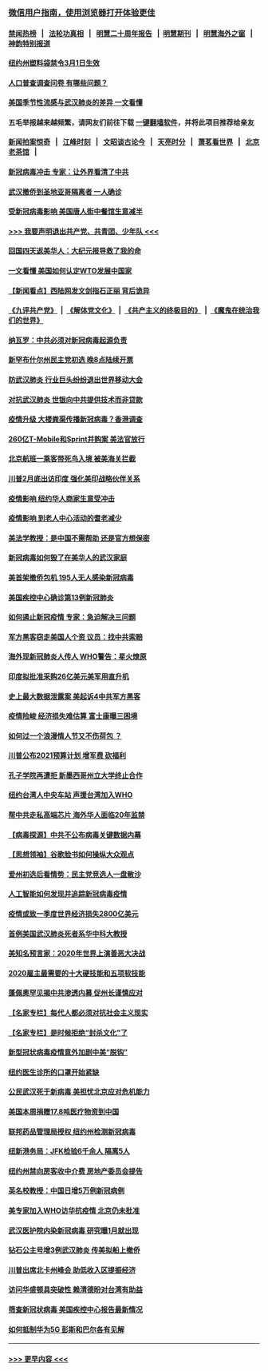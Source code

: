 ### [微信用户指南，使用浏览器打开体验更佳](https://github.com/gfw-breaker/banned-news1/blob/master/indexes/wechat-guide.md?t=0)
#### [禁闻热榜](热点新闻.md?t=0)  &nbsp;&nbsp;|&nbsp;&nbsp; [法轮功真相](https://github.com/gfw-breaker/truth/blob/master/README.md?t=0) &nbsp;&nbsp;|&nbsp;&nbsp; [明慧二十周年报告](https://github.com/gfw-breaker/mh-reports/blob/master/README.md?t=0) &nbsp;&nbsp;|&nbsp;&nbsp;[明慧期刊](https://github.com/gfw-breaker/mh-qikan) &nbsp;&nbsp;|&nbsp;&nbsp; [明慧海外之窗](https://github.com/gfw-breaker/mh-news/blob/master/README.md?t=0) &nbsp;&nbsp;|&nbsp;&nbsp; [神韵特别报道](https://github.com/gfw-breaker/mh-news/blob/master/shenyun.md?t=0)
#### [纽约州塑料袋禁令3月1日生效](../pages/nsc412/n11862832.md?t=02121822) 
#### [人口普查调查问卷  有哪些问题？](../pages/nsc412/n11862808.md?t=02121822) 
#### [美国季节性流感与武汉肺炎的差异 一文看懂](../pages/nsc412/n11862428.md?t=02121822) 
#### 五毛举报越来越频繁，请网友们前往下载 [一键翻墙软件](https://github.com/gfw-breaker/ssr-accounts)，并将此项目推荐给亲友
#### [新闻拍案惊奇](https://github.com/gfw-breaker/banned-news1/blob/master/pages/link4.md) &nbsp;&nbsp;|&nbsp;&nbsp; [江峰时刻](https://github.com/gfw-breaker/banned-news1/blob/master/pages/link4.md) &nbsp;&nbsp;|&nbsp;&nbsp; [文昭谈古论今](https://github.com/gfw-breaker/banned-news1/blob/master/pages/link4.md) &nbsp;&nbsp;|&nbsp;&nbsp; [天亮时分](https://github.com/gfw-breaker/banned-news1/blob/master/pages/link4.md) &nbsp;&nbsp;|&nbsp;&nbsp; [萧茗看世界](https://github.com/gfw-breaker/banned-news1/blob/master/pages/link4.md) &nbsp;&nbsp;|&nbsp;&nbsp; [北京老茶馆](https://github.com/gfw-breaker/banned-news1/blob/master/pages/link4.md) &nbsp;&nbsp;|&nbsp;&nbsp; 
#### [新冠病毒冲击 专家：让外界看清了中共](../pages/nsc412/n11862280.md?t=02121822) 
#### [武汉撤侨到圣地亚哥隔离者 一人确诊](../pages/nsc412/n11862460.md?t=02121822) 
#### [受新冠病毒影响 美国唐人街中餐馆生意减半](../pages/nsc412/n11861940.md?t=02121822) 
#### [>>> 我要声明退出共产党、共青团、少年队 <<<](https://github.com/begood0513/goodnews/blob/master/quit/letter.md) 
#### [回国四天返美华人：大纪元报导救了我的命](../pages/nsc412/n11862181.md?t=02121822) 
#### [一文看懂 美国如何认定WTO发展中国家](../pages/nsc412/n11862051.md?t=02121822) 
#### [【新闻看点】西陆网发文剑指石正丽 背后诡异](../pages/nsc412/n11861792.md?t=02121822) 
#### [《九评共产党》](https://github.com/begood0513/9ping.md/blob/master/README.md) &nbsp;|&nbsp; [《解体党文化》](../../../../jtdwh.md/blob/master/README.md)  &nbsp;|&nbsp; [《共产主义的终极目的》](../../../../gczydzjmd.md/blob/master/README.md) &nbsp;|&nbsp; [《魔鬼在统治我们的世界》](../../../../mgztzwmdsj.md/blob/master/README.md) 
#### [纳瓦罗：中共必须对新冠病毒起源负责](../pages/nsc412/n11861810.md?t=02121822) 
#### [新罕布什尔州民主党初选 晚8点陆续开票](../pages/nsc412/n11861872.md?t=02121822) 
#### [防武汉肺炎 行业巨头纷纷退出世界移动大会](../pages/nsc412/n11861795.md?t=02121822) 
#### [对抗武汉肺炎 世银向中共提供技术而非贷款](../pages/nsc412/n11861652.md?t=02121822) 
#### [疫情升级 大楼粪渠传播新冠病毒？香港调查](../pages/nsc412/n11861556.md?t=02121822) 
#### [260亿T-Mobile和Sprint并购案 美法官放行](../pages/nsc412/n11861511.md?t=02121822) 
#### [北京航班一乘客带死鸟入境 被美海关拦截](../pages/nsc412/n11861317.md?t=02121822) 
#### [川普2月底出访印度 强化美印战略伙伴关系](../pages/nsc412/n11860557.md?t=02121822) 
#### [疫情影响  纽约华人商家生意受冲击](../pages/nsc412/n11860284.md?t=02121822) 
#### [疫情影响  到老人中心活动的耆老减少](../pages/nsc412/n11860199.md?t=02121822) 
#### [美法学教授：是中国不需帮助 还是官方想保密](../pages/nsc412/n11859492.md?t=02121822) 
#### [新冠病毒如何毁了在美华人的武汉家庭](../pages/nsc412/n11859524.md?t=02121822) 
#### [美首架撤侨包机 195人无人感染新冠病毒](../pages/nsc412/n11859908.md?t=02121822) 
#### [美国疾控中心确诊第13例新冠肺炎](../pages/nsc412/n11859966.md?t=02121822) 
#### [如何遏止新冠疫情 专家：急迫解决三问题](../pages/nsc412/n11859685.md?t=02121822) 
#### [军方黑客窃走美国人个资 议员：找中共索赔](../pages/nsc412/n11859371.md?t=02121822) 
#### [海外现新冠肺炎人传人 WHO警告：星火燎原](../pages/nsc412/n11859252.md?t=02121822) 
#### [印度拟批准采购26亿美元美军用直升机](../pages/nsc412/n11859143.md?t=02121822) 
#### [史上最大数据泄露案 美起诉4中共军方黑客](../pages/nsc412/n11859115.md?t=02121822) 
#### [疫情险峻 经济损失难估算 富士康曝三困境](../pages/nsc412/n11859120.md?t=02121822) 
#### [如何过一个浪漫情人节又不伤荷包 ？](../pages/nsc412/n11858969.md?t=02121822) 
#### [川普公布2021预算计划 增军费 砍福利](../pages/nsc412/n11859012.md?t=02121822) 
#### [孔子学院再遭拒 新墨西哥州立大学终止合作](../pages/nsc412/n11858661.md?t=02121822) 
#### [纽约台湾人中央车站  声援台湾加入WHO](../pages/nsc412/n11857757.md?t=02121822) 
#### [帮中共走私高端芯片 海外华人面临20年监禁](../pages/nsc412/n11855016.md?t=02121822) 
#### [【病毒探源】中共不公布病毒关键数据内幕](../pages/nsc412/n11856584.md?t=02121822) 
#### [【思想领袖】谷歌脸书如何操纵大众观点](../pages/nsc412/n11680874.md?t=02121822) 
#### [爱州初选后看情势：民主党竞选人一盘散沙](../pages/nsc412/n11856557.md?t=02121822) 
#### [人工智能如何发现并追踪新冠病毒疫情](../pages/nsc412/n11856398.md?t=02121822) 
#### [疫情或致一季度世界经济损失2800亿美元](../pages/nsc412/n11855639.md?t=02121822) 
#### [首例美国武汉肺炎死者系华中科大教授](../pages/nsc412/n11855500.md?t=02121822) 
#### [美知名预言家：2020年世界上演善恶大决战](../pages/nsc412/n11855418.md?t=02121822) 
#### [2020雇主最需要的十大硬技能和五项软技能](../pages/nsc412/n11850953.md?t=02121822) 
#### [蓬佩奥罕见揭中共渗透内幕 促州长谨慎应对](../pages/nsc412/n11854685.md?t=02121822) 
#### [【名家专栏】每代人都必须对抗社会主义现实](../pages/nsc412/n11831412.md?t=02121822) 
#### [【名家专栏】是时候拒绝“封杀文化”了](../pages/nsc412/n11814093.md?t=02121822) 
#### [新型冠状病毒疫情意外加剧中美“脱钩”](../pages/nsc412/n11854475.md?t=02121822) 
#### [纽约医生诊所的口罩开始紧缺](../pages/nsc412/n11853364.md?t=02121822) 
#### [公民武汉死于新病毒 美担忧北京应对危机能力](../pages/nsc412/n11854331.md?t=02121822) 
#### [美国本周捐赠17.8吨医疗物资到中国](../pages/nsc412/n11854269.md?t=02121822) 
#### [联邦药品管理局授权  纽约州检测新冠病毒](../pages/nsc412/n11853371.md?t=02121822) 
#### [纽新港务局：JFK检验6千余人  隔离5人](../pages/nsc412/n11853366.md?t=02121822) 
#### [纽约州禁向房客收中介费  房地产委员会提告](../pages/nsc412/n11853360.md?t=02121822) 
#### [英名校教授：中国日增5万例新冠病例](../pages/nsc412/n11854174.md?t=02121822) 
#### [美专家加入WHO访华抗疫情 北京仍未批准](../pages/nsc412/n11854043.md?t=02121822) 
#### [武汉医护院内染新冠病毒 研究曝1月就出现](../pages/nsc412/n11852928.md?t=02121822) 
#### [钻石公主号增3例武汉肺炎 传美拟船上撤侨](../pages/nsc412/n11853240.md?t=02121822) 
#### [川普出席北卡州峰会 助低收入区提振经济](../pages/nsc412/n11853232.md?t=02121822) 
#### [访问华盛顿具突破性 赖清德盼对台湾有助益](../pages/nsc412/n11853129.md?t=02121822) 
#### [筛查新冠状病毒 美国疾控中心报告最新情况](../pages/nsc412/n11853070.md?t=02121822) 
#### [如何抵制华为5G 彭斯和巴尔各有见解](../pages/nsc412/n11852535.md?t=02121822) 

----
#### [ >>> 更早内容 <<< ](../indexes/nsc412-earlier.md)
